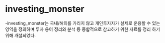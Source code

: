 # investing_monster
-investing_monster는 국내/해외를 가리지 않고 개인투자자가 실제로 운용할 수 있는 영역을 정의하며 투자 용어 정리와 분석 등 종합적으로 참고하기 위한 자료를 정리 하기 위해 개설되었다.
